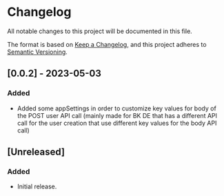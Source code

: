 # Changelog

All notable changes to this project will be documented in this file.

The format is based on [Keep a Changelog](https://keepachangelog.com/en/1.0.0/),
and this project adheres to [Semantic Versioning](https://semver.org/spec/v2.0.0.html).

## [0.0.2] - 2023-05-03

### Added

- Added some appSettings in order to customize key values for body of the POST user API call (mainly made for BK DE that has a different API call for the user creation that use different key values for the body API call)

## [Unreleased]

### Added
- Initial release.
